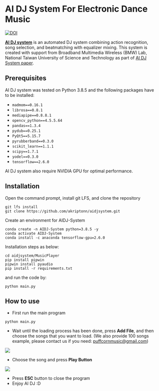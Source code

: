 AI DJ System For Electronic Dance Music
=======================================

[![DOI](https://zenodo.org/badge/508821637.svg)](https://zenodo.org/badge/latestdoi/508821637)

[**AI DJ system**](https://github.com/akriptonn/aidjsystem/) is an automated DJ system combining action recognition, song selection, and beatmatching with equalizer mixing. This system is created with support from Broadband Multimedia Wireless (BMW) Lab, National Taiwan University of Science and Technology as part of [AI DJ System paper](https://www.overleaf.com/project/6214a8374bdbb15043e2fdbe). 



Prerequisites
-------------

AI DJ system was tested on Python 3.8.5 and the following packages have to be installed:

- `madmom==0.16.1`
- `librosa==0.8.1`
- `mediapipe==0.8.8.1`
- `opencv_python==4.5.5.64`
- `pandas==1.3.4`
- `pydub==0.25.1`
- `PyQt5==5.15.7`
- `pyrubberband==0.3.0`
- `scikit_learn==1.1.1`
- `scipy==1.7.1`
- `yodel==0.3.0`
- `tensorflow==2.6.0`

AI DJ system also require NVIDIA GPU for optimal performance.

Installation
-------------
Open the command prompt, install git LFS, and clone the repository
```
git lfs install
git clone https://github.com/akriptonn/aidjsystem.git
```
Create an environment for AIDJ-System
```
conda create -n AIDJ-System python=3.8.5 -y
conda activate AIDJ-System
conda install -c anaconda tensorflow-gpu=2.6.0
```
Installation steps as below:
```
cd aidjsystem/MusicPlayer
pip install pipwin
pipwin install pyaudio
pip install -r requirements.txt
```
and run the code by:
```
python main.py
```

How to use
-----------
- First run the main program
```
python main.py
```
- Wait until the loading process has been done, press **Add File**, and then choose the songs that you want to load. 
(We also provide 100  songs example, please contact us if you need: puffcornmusic@gmail.com)

![](https://i.imgur.com/A4EsreY.png)
- Choose the song and press **Play Button**

![](https://i.imgur.com/vDuMHVI.png)
- Press **ESC** button to close the program
- Enjoy AI DJ :D 
